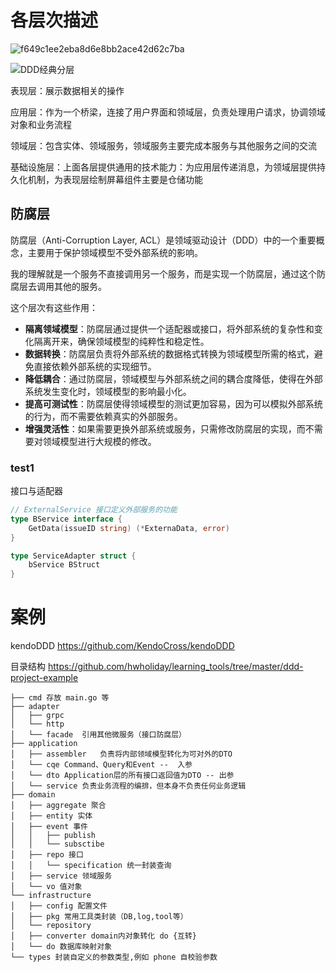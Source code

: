 # 各层次描述

![f649c1ee2eba8d6e8bb2ace42d62c7ba](D:\E\学习\Go\笔记\杂项\assets\f649c1ee2eba8d6e8bb2ace42d62c7ba.png)

![DDD经典分层](D:\E\学习\Go\笔记\杂项\assets\01-1735200156601-6.png)

表现层：展示数据相关的操作

应用层：作为一个桥梁，连接了用户界面和领域层，负责处理用户请求，协调领域对象和业务流程

领域层：包含实体、领域服务，领域服务主要完成本服务与其他服务之间的交流

基础设施层：上面各层提供通用的技术能力：为应用层传递消息，为领域层提供持久化机制，为表现层绘制屏幕组件主要是仓储功能



## 防腐层

防腐层（Anti-Corruption Layer, ACL）是领域驱动设计（DDD）中的一个重要概念，主要用于保护领域模型不受外部系统的影响。

我的理解就是一个服务不直接调用另一个服务，而是实现一个防腐层，通过这个防腐层去调用其他的服务。

这个层次有这些作用：

- **隔离领域模型**：防腐层通过提供一个适配器或接口，将外部系统的复杂性和变化隔离开来，确保领域模型的纯粹性和稳定性。
- **数据转换**：防腐层负责将外部系统的数据格式转换为领域模型所需的格式，避免直接依赖外部系统的实现细节。
- **降低耦合**：通过防腐层，领域模型与外部系统之间的耦合度降低，使得在外部系统发生变化时，领域模型的影响最小化。
- **提高可测试性**：防腐层使得领域模型的测试更加容易，因为可以模拟外部系统的行为，而不需要依赖真实的外部服务。
- **增强灵活性**：如果需要更换外部系统或服务，只需修改防腐层的实现，而不需要对领域模型进行大规模的修改。

### test1

接口与适配器



```go
// ExternalService 接口定义外部服务的功能
type BService interface {
    GetData(issueID string) (*ExternaData, error)
}
```

```go
type ServiceAdapter struct {
    bService BStruct
}

```



# 案例

kendoDDD https://github.com/KendoCross/kendoDDD

目录结构 https://github.com/hwholiday/learning_tools/tree/master/ddd-project-example

```
├── cmd 存放 main.go 等
├── adapter
│   ├── grpc
│   └── http
│   └── facade  引用其他微服务（接口防腐层）
├── application 
│   ├── assembler   负责将内部领域模型转化为可对外的DTO
│   └── cqe Command、Query和Event --  入参
│   └── dto Application层的所有接口返回值为DTO -- 出参
│   └── service 负责业务流程的编排，但本身不负责任何业务逻辑
├── domain
│   ├── aggregate 聚合
│   ├── entity 实体
│   ├── event 事件
│   │   ├── publish
│   │   └── subsctibe
│   ├── repo 接口
│   │   └── specification 统一封装查询
│   ├── service 领域服务
│   └── vo 值对象
└── infrastructure
│   ├── config 配置文件
│   ├── pkg 常用工具类封装（DB,log,tool等）
│   └── repository
│   ├── converter domain内对象转化 do {互转}
│   └── do 数据库映射对象
└── types 封装自定义的参数类型,例如 phone 自校验参数        
```
